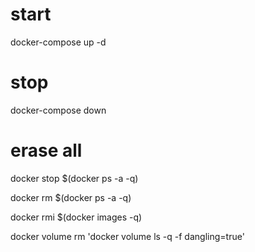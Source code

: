 
# start

docker-compose up -d

# stop 

docker-compose down


# erase all

docker stop $(docker ps -a -q)

docker rm $(docker ps -a -q)

docker rmi $(docker images -q)

docker volume rm 'docker volume ls -q -f dangling=true'

